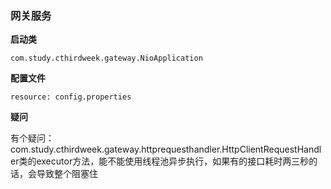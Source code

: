 ### 网关服务

**启动类**

`com.study.cthirdweek.gateway.NioApplication`



**配置文件**

`resource: config.properties`



**疑问**

有个疑问：com.study.cthirdweek.gateway.httprequesthandler.HttpClientRequestHandler类的executor方法，能不能使用线程池异步执行，如果有的接口耗时两三秒的话，会导致整个阻塞住
